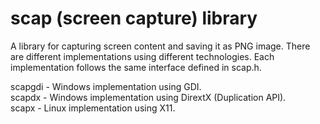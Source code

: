scap (screen capture) library
=============================

A library for capturing screen content and saving it as PNG image.
There are different implementations using different technologies. Each
implementation follows the same interface defined in scap.h.

scapgdi - Windows implementation using GDI.<br/>
scapdx - Windows implementation using DirextX (Duplication API).<br/>
scapx - Linux implementation using X11.<br/>
